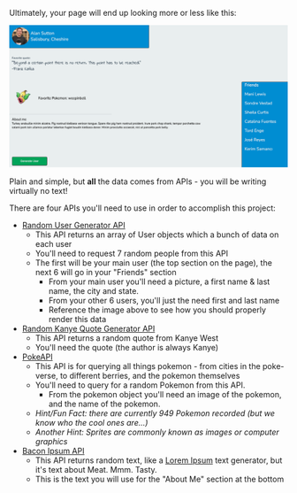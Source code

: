 
Ultimately, your page will end up looking more or less like this:

![](./rupg1.png)


Plain and simple, but **all** the data comes from APIs - you will be writing virtually no text!

  

There are four APIs you'll need to use in order to accomplish this project:

  

-   [Random User Generator API](https://randomuser.me/documentation#format)
    -   This API returns an array of User objects which a bunch of data on each user
    -   You'll need to request 7 random people from this API
    -   The first will be your main user (the top section on the page), the next 6 will go in your "Friends" section
        -   From your main user you'll need a picture, a first name & last name, the city and state.
        -   From your other 6 users, you'll just the need first and last name
        -   Reference the image above to see how you should properly render this data
-   [Random Kanye Quote Generator API](https://kanye.rest/)
    -   This API returns a random quote from Kanye West
    -   You'll need the quote (the author is always Kanye)
-   [PokeAPI](https://pokeapi.co/docs/v2)
    -   This API is for querying all things pokemon - from cities in the poke-verse, to different berries, and the pokemon themselves
    -   You'll need to query for a random Pokemon from this API.
        -   From the pokemon object you'll need an image of the pokemon, and the name of the pokemon.
    -   _Hint/Fun Fact: there are currently 949 Pokemon recorded (but we know who the cool ones are...)_
    -   _Another Hint: Sprites are commonly known as images or computer graphics_
-   [Bacon Ipsum API](https://baconipsum.com/json-api/)
    -   This API returns random text, like a [Lorem Ipsum](https://www.lipsum.com/) text generator, but it's text about Meat. Mmm. Tasty.
    -   This is the text you will use for the "About Me" section at the bottom